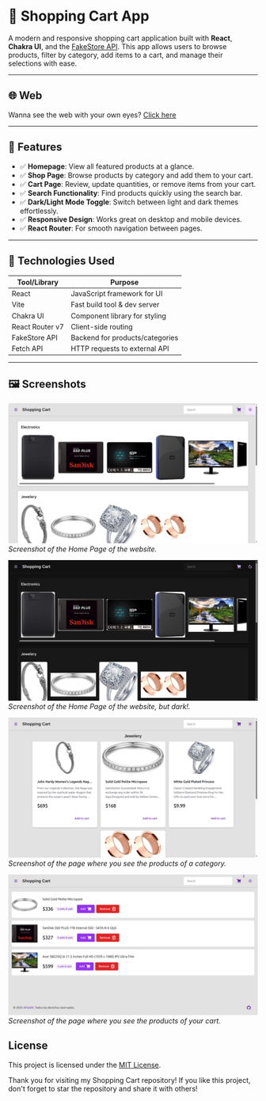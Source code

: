 # 🛒 Shopping Cart App

A modern and responsive shopping cart application built with **React**, **Chakra UI**, and the [FakeStore API](https://fakestoreapi.com/). This app allows users to browse products, filter by category, add items to a cart, and manage their selections with ease.

---

## 🌐 Web

Wanna see the web with your own eyes? [Click here](https://shopping-cart-rho-murex.vercel.app/)

---

## 🌟 Features

- ✅ **Homepage**: View all featured products at a glance.
- ✅ **Shop Page**: Browse products by category and add them to your cart.
- ✅ **Cart Page**: Review, update quantities, or remove items from your cart.
- ✅ **Search Functionality**: Find products quickly using the search bar.
- ✅ **Dark/Light Mode Toggle**: Switch between light and dark themes effortlessly.
- ✅ **Responsive Design**: Works great on desktop and mobile devices.
- ✅ **React Router**: For smooth navigation between pages.

---

## 🔧 Technologies Used

| Tool/Library    | Purpose                         |
| --------------- | ------------------------------- |
| React           | JavaScript framework for UI     |
| Vite            | Fast build tool & dev server    |
| Chakra UI       | Component library for styling   |
| React Router v7 | Client-side routing             |
| FakeStore API   | Backend for products/categories |
| Fetch API       | HTTP requests to external API   |

---

## 🖼️ Screenshots

![Home Page (light mode)](<./src/assets/HomePage%20(light).png>)
_Screenshot of the Home Page of the website._

![Home Page (dark mode)](<./src/assets/HomePage%20(dark).png>)
_Screenshot of the Home Page of the website, but dark!._

![Shop Page](./src/assets/ShopPage.png)
_Screenshot of the page where you see the products of a category._

![Cart Page](./src/assets/CartPage.png)
_Screenshot of the page where you see the products of your cart._

## License

This project is licensed under the [MIT License](./LICENSE).

Thank you for visiting my Shopping Cart repository! If you like this project, don't forget to star the repository and share it with others!
